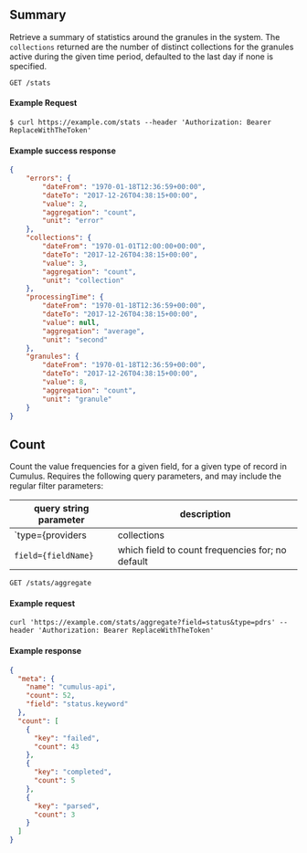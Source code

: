 ## Summary

Retrieve a summary of statistics around the granules in the system. The `collections` returned are the number of distinct collections for the granules active during the given time period, defaulted to the last day if none is specified.

```endpoint
GET /stats
```

#### Example Request

```curl
$ curl https://example.com/stats --header 'Authorization: Bearer ReplaceWithTheToken'
```

#### Example success response

```json
{
    "errors": {
        "dateFrom": "1970-01-18T12:36:59+00:00",
        "dateTo": "2017-12-26T04:38:15+00:00",
        "value": 2,
        "aggregation": "count",
        "unit": "error"
    },
    "collections": {
        "dateFrom": "1970-01-01T12:00:00+00:00",
        "dateTo": "2017-12-26T04:38:15+00:00",
        "value": 3,
        "aggregation": "count",
        "unit": "collection"
    },
    "processingTime": {
        "dateFrom": "1970-01-18T12:36:59+00:00",
        "dateTo": "2017-12-26T04:38:15+00:00",
        "value": null,
        "aggregation": "average",
        "unit": "second"
    },
    "granules": {
        "dateFrom": "1970-01-18T12:36:59+00:00",
        "dateTo": "2017-12-26T04:38:15+00:00",
        "value": 8,
        "aggregation": "count",
        "unit": "granule"
    }
}
```

## Count

Count the value frequencies for a given field, for a given type of record in Cumulus. Requires the following query parameters, and may include the regular filter parameters:

| query string parameter | description |
| --- | --- |
| `type={providers|collections|granules|pdrs|logs}` | type of Cumulus record to query |
| `field={fieldName}` | which field to count frequencies for; no default |

```endpoint
GET /stats/aggregate
```

#### Example request

```curl
curl 'https://example.com/stats/aggregate?field=status&type=pdrs' --header 'Authorization: Bearer ReplaceWithTheToken'
```

#### Example response

```json
{
  "meta": {
    "name": "cumulus-api",
    "count": 52,
    "field": "status.keyword"
  },
  "count": [
    {
      "key": "failed",
      "count": 43
    },
    {
      "key": "completed",
      "count": 5
    },
    {
      "key": "parsed",
      "count": 3
    }
  ]
}
```